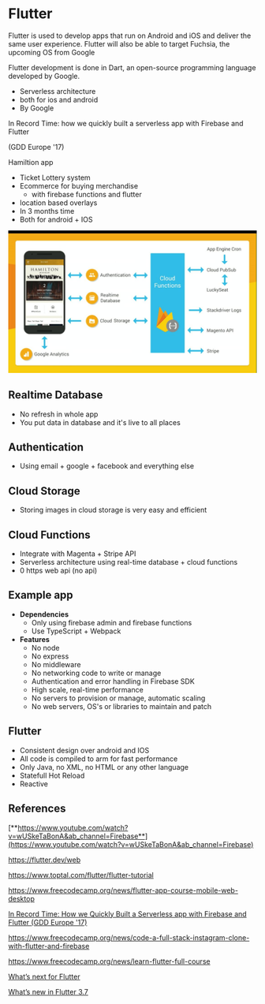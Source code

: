 # Flutter

Flutter is used to develop apps that run on Android and iOS and deliver the same user experience. Flutter will also be able to target Fuchsia, the upcoming OS from Google

Flutter development is done in Dart, an open-source programming language developed by Google.

- Serverless architecture
- both for ios and android
- By Google

In Record Time: how we quickly built a serverless app with Firebase and Flutter

(GDD Europe '17)

Hamiltion app

- Ticket Lottery system
- Ecommerce for buying merchandise
    - with firebase functions and flutter
- location based overlays
- In 3 months time
- Both for android + IOS

![image](../../media/Flutter-image1.jpg)

## Realtime Database

- No refresh in whole app
- You put data in database and it's live to all places

## Authentication

- Using email + google + facebook and everything else

## Cloud Storage

- Storing images in cloud storage is very easy and efficient

## Cloud Functions

- Integrate with Magenta + Stripe API
- Serverless architecture using real-time database + cloud functions
- 0 https web api (no api)

## Example app

- **Dependencies**
    - Only using firebase admin and firebase functions
    - Use TypeScript + Webpack
- **Features**
    - No node
    - No express
    - No middleware
    - No networking code to write or manage
    - Authentication and error handling in Firebase SDK
    - High scale, real-time performance
    - No servers to provision or manage, automatic scaling
    - No web servers, OS's or libraries to maintain and patch

## Flutter

- Consistent design over android and IOS
- All code is compiled to arm for fast performance
- Only Java, no XML, no HTML or any other language
- Statefull Hot Reload
- Reactive

## References

[**https://www.youtube.com/watch?v=wUSkeTaBonA&ab_channel=Firebase**](https://www.youtube.com/watch?v=wUSkeTaBonA&ab_channel=Firebase)

https://flutter.dev/web

https://www.toptal.com/flutter/flutter-tutorial

https://www.freecodecamp.org/news/flutter-app-course-mobile-web-desktop

[In Record Time: How we Quickly Built a Serverless app with Firebase and Flutter (GDD Europe '17)](https://www.youtube.com/watch?v=prlK_QL_qOA)

https://www.freecodecamp.org/news/code-a-full-stack-instagram-clone-with-flutter-and-firebase

https://www.freecodecamp.org/news/learn-flutter-full-course

[What’s next for Flutter](https://medium.com/flutter/whats-next-for-flutter-b94ce089f49c)

[What’s new in Flutter 3.7](https://medium.com/flutter/whats-new-in-flutter-3-7-38cbea71133c)
